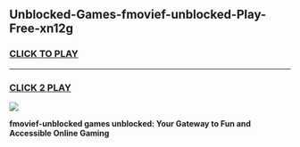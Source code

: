 
## Unblocked-Games-fmovief-unblocked-Play-Free-xn12g
<h3>
<a href="https://premium76.site?title=fmovief-unblocked&ref=12A">CLICK TO PLAY</a></h3>
<hr>

<h3>
<a href="https://premium76.site?title=fmovief-unblocked&ref=12A">CLICK 2 PLAY</a>
  
</h3>

<a href="https://premium76.site?title=fmovief-unblocked&ref=12A"><img src="https://clearcache.store/games.png"></a>


**fmovief-unblocked games unblocked: Your Gateway to Fun and Accessible Online Gaming**
